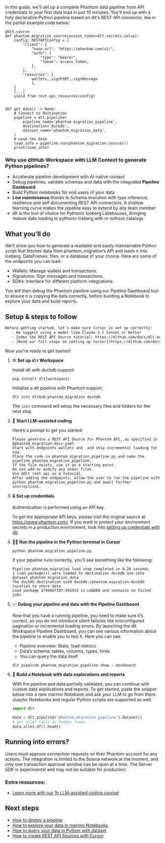 In this guide, we'll set up a complete Phantom data pipeline from API credentials to your first data load in just 10 minutes. You'll end up with a fully declarative Python pipeline based on dlt's REST API connector, like in the partial example code below:

```python-outcome
@dlt.source
def phantom_migration_source(access_token=dlt.secrets.value):
    config: RESTAPIConfig = {
        "client": {
            "base_url": "https://phantom.com/v1/",
            "auth": {
                "type": "bearer",
                "token": access_token,
            },
        },
        "resources": [
            wallets,,signPSBT,,signMessage
            ],
    }
    [...]
    yield from rest_api_resources(config)


def get_data() -> None:
    # Connect to destination
    pipeline = dlt.pipeline(
        pipeline_name='phantom_migration_pipeline',
        destination='duckdb',
        dataset_name='phantom_migration_data', 
    )
    # Load the data
    load_info = pipeline.run(phantom_migration_source())
    print(load_info) 
```

### Why use dltHub Workspace with LLM Context to generate Python pipelines?

- Accelerate pipeline development with AI-native context
- Debug pipelines, validate schemas and data with the integrated **Pipeline Dashboard**
- Build Python notebooks for end users of your data
- **Low maintenance** thanks to Schema evolution with type inference, resilience and self documenting REST API connectors. A shallow learning curve makes the pipeline easy to extend by any team member
- dlt is the tool of choice for Pythonic Iceberg Lakehouses, bringing mature data loading to pythonic Iceberg with or without catalogs

## What you’ll do

We’ll show you how to generate a readable and easily maintainable Python script that fetches data from phantom_migration’s API and loads it into Iceberg, DataFrames, files, or a database of your choice. Here are some of the endpoints you can load:

- Wallets: Manage wallets and transactions.
- Signatures: Sign messages and transactions.
- SDKs: Interface for different platform integrations.

You will then debug the Phantom pipeline using our Pipeline Dashboard tool to ensure it is copying the data correctly, before building a Notebook to explore your data and build reports.

## Setup & steps to follow

```default
Before getting started, let's make sure Cursor is set up correctly:
   - We suggest using a model like Claude 3.7 Sonnet or better
   - Index the REST API Source tutorial: https://dlthub.com/docs/dlt-ecosystem/verified-sources/rest_api/ and add it to context as **@dlt rest api**
   - [Read our full steps on setting up Cursor](https://dlthub.com/docs/dlt-ecosystem/llm-tooling/cursor-restapi#23-configuring-cursor-with-documentation)
```

Now you're ready to get started!

1. ⚙️ **Set up `dlt` Workspace**
    
    Install dlt with duckdb support:
    ```shell
    pip install dlt[workspace]
    ```

    Initialize a dlt pipeline with Phantom support.
    ```shell
    dlt init dlthub:phantom_migration duckdb
    ```

    The `init` command will setup the necessary files and folders for the next step.
    
2. 🤠 **Start LLM-assisted coding**
    
    Here’s a prompt to get you started:
    
    ```prompt
    Please generate a REST API Source for Phantom API, as specified in @phantom_migration-docs.yaml 
    Start with endpoints wallets and  and skip incremental loading for now. 
    Place the code in phantom_migration_pipeline.py and name the pipeline phantom_migration_pipeline. 
    If the file exists, use it as a starting point. 
    Do not add or modify any other files. 
    Use @dlt rest api as a tutorial. 
    After adding the endpoints, allow the user to run the pipeline with python phantom_migration_pipeline.py and await further instructions.
    ```

    
3. 🔒 **Set up credentials** 
    
    Authentication is performed using an API key.
    
    To get the appropriate API keys, please visit the original source at https://www.phantom.com/.
    If you want to protect your environment secrets in a production environment, look into [setting up credentials with dlt](https://dlthub.com/docs/walkthroughs/add_credentials).
    
4. 🏃‍♀️ **Run the pipeline in the Python terminal in Cursor**
    
    ```shell
    python phantom_migration_pipeline.py
    ```
    
    If your pipeline runs correctly, you’ll see something like the following:
    
    ```shell
    Pipeline phantom_migration load step completed in 0.26 seconds
    1 load package(s) were loaded to destination duckdb and into dataset phantom_migration_data
    The duckdb destination used duckdb:/phantom_migration.duckdb location to store data
    Load package 1749667187.541553 is LOADED and contains no failed jobs
    ```
    
5. 📈 **Debug your pipeline and data with the Pipeline Dashboard**

    Now that you have a running pipeline, you need to make sure it’s correct, so you do not introduce silent failures like misconfigured pagination or incremental loading errors. By launching the dlt Workspace Pipeline Dashboard, you can see various information about the pipeline to enable you to test it. Here you can see:
    - Pipeline overview: State, load metrics
    - Data’s schema: tables, columns, types, hints
    - You can query the data itself
    
    ```shell
    dlt pipeline phantom_migration_pipeline show --dashboard
    ```
    
6. 🐍 **Build a Notebook with data explorations and reports**

    With the pipeline and data partially validated, you can continue with custom data explorations and reports. To get started, paste the snippet below into a new marimo Notebook and ask your LLM to go from there. Jupyter Notebooks and regular Python scripts are supported as well.

    
    ```python
    import dlt

   data = dlt.pipeline("phantom_migration_pipeline").dataset()
   # get allet table as Pandas frame
   data.allet.df().head()
    ```

## Running into errors?

Users must approve connection requests on their Phantom account for any actions. The integration is limited to the Solana network at the moment, and only one transaction approval window can be open at a time. The Server SDK is experimental and may not be suitable for production.

### Extra resources:

- [Learn more with our 1h LLM-assisted coding course!](https://www.youtube.com/watch?v=GGid70rnJuM)

## Next steps

- [How to deploy a pipeline](https://dlthub.com/docs/walkthroughs/deploy-a-pipeline)
- [How to explore your data in marimo Notebooks](https://dlthub.com/docs/general-usage/dataset-access/marimo)
- [How to query your data in Python with dataset](https://dlthub.com/docs/general-usage/dataset-access/dataset)
- [How to create REST API Sources with Cursor](https://dlthub.com/docs/dlt-ecosystem/llm-tooling/cursor-restapi)